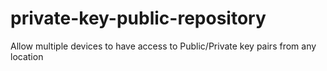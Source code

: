 # private-key-public-repository
Allow multiple devices to have access to Public/Private key pairs from any location
